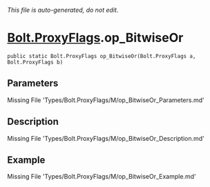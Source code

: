 *This file is auto-generated, do not edit.*

# [Bolt.ProxyFlags](Types/Bolt.ProxyFlags.md).op_BitwiseOr
`public static Bolt.ProxyFlags op_BitwiseOr(Bolt.ProxyFlags a, Bolt.ProxyFlags b)`
## Parameters
Missing File 'Types/Bolt.ProxyFlags/M/op_BitwiseOr_Parameters.md'
## Description
Missing File 'Types/Bolt.ProxyFlags/M/op_BitwiseOr_Description.md'
## Example
Missing File 'Types/Bolt.ProxyFlags/M/op_BitwiseOr_Example.md'

